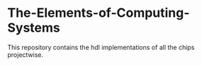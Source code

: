 # The-Elements-of-Computing-Systems
This repository contains the hdl implementations of all the chips projectwise.
